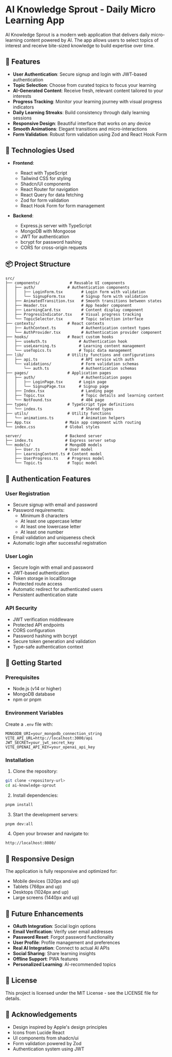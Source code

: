 # AI Knowledge Sprout - Daily Micro Learning App

AI Knowledge Sprout is a modern web application that delivers daily micro-learning content powered by AI. The app allows users to select topics of interest and receive bite-sized knowledge to build expertise over time.

## 🌟 Features

- **User Authentication**: Secure signup and login with JWT-based authentication
- **Topic Selection**: Choose from curated topics to focus your learning
- **AI-Generated Content**: Receive fresh, relevant content tailored to your interests
- **Progress Tracking**: Monitor your learning journey with visual progress indicators
- **Daily Learning Streaks**: Build consistency through daily learning sessions
- **Responsive Design**: Beautiful interface that works on any device
- **Smooth Animations**: Elegant transitions and micro-interactions
- **Form Validation**: Robust form validation using Zod and React Hook Form

## 🚀 Technologies Used

- **Frontend**:

  - React with TypeScript
  - Tailwind CSS for styling
  - Shadcn/UI components
  - React Router for navigation
  - React Query for data fetching
  - Zod for form validation
  - React Hook Form for form management

- **Backend**:
  - Express.js server with TypeScript
  - MongoDB with Mongoose
  - JWT for authentication
  - bcrypt for password hashing
  - CORS for cross-origin requests

## 📦 Project Structure

```
src/
├── components/             # Reusable UI components
│   ├── auth/              # Authentication components
│   │   ├── LoginForm.tsx        # Login form with validation
│   │   └── SignupForm.tsx       # Signup form with validation
│   ├── AnimatedTransition.tsx   # Smooth transitions between states
│   ├── Header.tsx               # App header component
│   ├── LearningCard.tsx         # Content display component
│   ├── ProgressIndicator.tsx    # Visual progress tracking
│   └── TopicSelector.tsx        # Topic selection interface
├── contexts/              # React contexts
│   ├── AuthContext.ts           # Authentication context types
│   └── AuthProvider.tsx         # Authentication provider component
├── hooks/                 # React custom hooks
│   ├── useAuth.ts              # Authentication hook
│   ├── useLearning.ts          # Learning content management
│   └── useTopics.ts            # Topic data management
├── lib/                   # Utility functions and configurations
│   ├── api.ts                   # API service with auth
│   └── validations/             # Form validation schemas
│       └── auth.ts              # Authentication schemas
├── pages/                 # Application pages
│   ├── auth/                    # Authentication pages
│   │   ├── LoginPage.tsx       # Login page
│   │   └── SignupPage.tsx      # Signup page
│   ├── Index.tsx                # Landing page
│   ├── Topic.tsx                # Topic details and learning content
│   └── NotFound.tsx             # 404 page
├── types/                 # TypeScript type definitions
│   └── index.ts                 # Shared types
├── utils/                 # Utility functions
│   └── animations.ts            # Animation helpers
├── App.tsx               # Main app component with routing
└── index.css             # Global styles

server/                   # Backend server
├── index.ts              # Express server setup
└── models/               # MongoDB models
    ├── User.ts           # User model
    ├── LearningContent.ts # Content model
    ├── UserProgress.ts    # Progress model
    └── Topic.ts           # Topic model
```

## 🔐 Authentication Features

### User Registration

- Secure signup with email and password
- Password requirements:
  - Minimum 8 characters
  - At least one uppercase letter
  - At least one lowercase letter
  - At least one number
- Email validation and uniqueness check
- Automatic login after successful registration

### User Login

- Secure login with email and password
- JWT-based authentication
- Token storage in localStorage
- Protected route access
- Automatic redirect for authenticated users
- Persistent authentication state

### API Security

- JWT verification middleware
- Protected API endpoints
- CORS configuration
- Password hashing with bcrypt
- Secure token generation and validation
- Type-safe authentication context

## 🚦 Getting Started

### Prerequisites

- Node.js (v14 or higher)
- MongoDB database
- npm or pnpm

### Environment Variables

Create a `.env` file with:

```env
MONGODB_URI=your_mongodb_connection_string
VITE_API_URL=http://localhost:3000/api
JWT_SECRET=your_jwt_secret_key
VITE_OPENAI_API_KEY=your_openai_api_key
```

### Installation

1. Clone the repository:

```sh
git clone <repository-url>
cd ai-knowledge-sprout
```

2. Install dependencies:

```sh
pnpm install
```

3. Start the development servers:

```sh
pnpm dev:all
```

4. Open your browser and navigate to:

```
http://localhost:8080/
```

## 📱 Responsive Design

The application is fully responsive and optimized for:

- Mobile devices (320px and up)
- Tablets (768px and up)
- Desktops (1024px and up)
- Large screens (1440px and up)

## 🔮 Future Enhancements

- **OAuth Integration**: Social login options
- **Email Verification**: Verify user email addresses
- **Password Reset**: Forgot password functionality
- **User Profile**: Profile management and preferences
- **Real AI Integration**: Connect to actual AI APIs
- **Social Sharing**: Share learning insights
- **Offline Support**: PWA features
- **Personalized Learning**: AI-recommended topics

## 📄 License

This project is licensed under the MIT License - see the LICENSE file for details.

## 🙏 Acknowledgements

- Design inspired by Apple's design principles
- Icons from Lucide React
- UI components from shadcn/ui
- Form validation powered by Zod
- Authentication system using JWT
